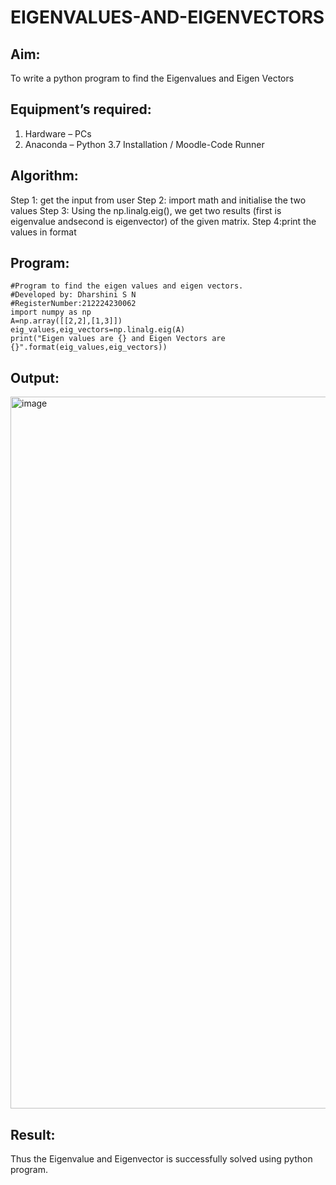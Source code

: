 # EIGENVALUES-AND-EIGENVECTORS
## Aim:
To write a python program to find the Eigenvalues and Eigen Vectors
## Equipment’s required:
1. 	Hardware – PCs
2. 	Anaconda – Python 3.7 Installation / Moodle-Code Runner
## Algorithm:
Step 1: get the input from user
Step 2: import math and initialise the two values
Step 3: Using the np.linalg.eig(), we get two results (first is eigenvalue andsecond is eigenvector) of the given matrix.
Step 4:print the values in format

## Program:
```
#Program to find the eigen values and eigen vectors.
#Developed by: Dharshini S N
#RegisterNumber:212224230062
import numpy as np
A=np.array([[2,2],[1,3]])
eig_values,eig_vectors=np.linalg.eig(A)
print("Eigen values are {} and Eigen Vectors are {}".format(eig_values,eig_vectors))
```
## Output:

<img width="1919" height="1139" alt="image" src="https://github.com/user-attachments/assets/d39a54cd-9ce6-4670-89c6-6895f1be44a5" />

## Result:
Thus the Eigenvalue and Eigenvector is successfully solved using python program.
